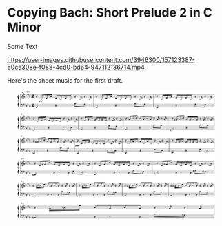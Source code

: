 # Copying Bach: Short Prelude 2 in C Minor

Some Text
<audio id="player" preload="auto" autoplay loop>
            <source src="PreludeAIv1.mp3" type="audio/mp3">
    </audio>

https://user-images.githubusercontent.com/3946300/157123387-50ce308e-f088-4cd0-bd64-947112136714.mp4



Here's the sheet music for the first draft.
<p align="center">

  <img width="460" height="300" src="Prelude%202%20v1.svg">
</p>
